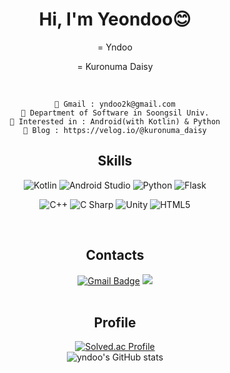 <div align="center">
  <h1> Hi, I'm Yeondoo😊 </h1>
  = Yndoo   
  
  = Kuronuma Daisy
  
  <br>  
  
```
📮 Gmail : yndoo2k@gmail.com
🏫 Department of Software in Soongsil Univ.
🌱 Interested in : Android(with Kotlin) & Python
📰 Blog : https://velog.io/@kuronuma_daisy
```

  
<!--[![Hits](https://hits.seeyoufarm.com/api/count/incr/badge.svg?url=https%3A%2F%2Fgithub.com%2Fyndoo&count_bg=%23D677AC&title_bg=%237F7F7F&icon=&icon_color=%23E7E7E7&title=hits&edge_flat=false)](https://hits.seeyoufarm.com)  -->

  ## Skills  
![Kotlin](https://img.shields.io/badge/Kotlin-white.svg?&style=flat&logo=Kotlin&logoColor=7F52FF)
![Android Studio](https://img.shields.io/badge/Android%20Studio-white.svg?&style=flat&logo=Android%20Studio&logoColor=3DDC84)
![Python](https://img.shields.io/badge/Python-white.svg?&style=flat&logo=Python&logoColor=3776AB)
![Flask](https://img.shields.io/badge/Flask-white.svg?&style=flat&logo=Flask&logoColor=000000)

![C++](https://img.shields.io/badge/C++-white.svg?&style=flat&logo=cplusplus&logoColor=00599C)
![C Sharp](https://img.shields.io/badge/C%20Sharp-FFFFFF.svg?&style=flat&logo=C%20Sharp&logoColor=239120)
![Unity](https://img.shields.io/badge/Unity-FFFFFF.svg?&style=flat&logo=Unity&logoColor=black)
![HTML5](https://img.shields.io/badge/HTML5-FFFFFF.svg?&style=flat&logo=HTML5&logoColor=E34F26)  

<!--[![Top Langs](https://github-readme-stats.vercel.app/api/top-langs/?username=yndoo&layout=compact)](https://github.com/yndoo/github-readme-stats)-->  
 <br>  

## Contacts
[![Gmail Badge](https://img.shields.io/badge/Gmail-EA4335?style=social&logo=Gmail&logoColor=EA4335&link=mailto:yndoo2k@gmail.com)](mailto:yndoo2k@gmail.com)
<a href="https://velog.io/@kuronuma_daisy">
  <img src="https://img.shields.io/badge/Velog-20C997?style=social&logo=velog&logoColor=20C997"/>
</a>  
 <br>  
 
## Profile  
[![Solved.ac Profile](http://mazassumnida.wtf/api/v2/generate_badge?boj=ihaveacasio)](https://solved.ac/ihaveacasio/)  
![yndoo's GitHub stats](https://github-readme-stats.vercel.app/api?username=yndoo&show_icons=true&theme=dracula)
<!--﻿[![Top Langs](https://github-readme-stats.vercel.app/api/top-langs/?username=yndoo&langs_count=10&layout=compact&theme=dark)](https://github.com/yndoo/yndoo)﻿-->


</div>











